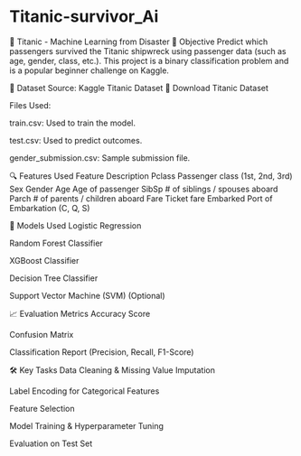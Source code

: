 # Titanic-survivor_Ai
🚢 Titanic - Machine Learning from Disaster
🎯 Objective
Predict which passengers survived the Titanic shipwreck using passenger data (such as age, gender, class, etc.). This project is a binary classification problem and is a popular beginner challenge on Kaggle.

📂 Dataset
Source: Kaggle Titanic Dataset
🔗 Download Titanic Dataset

Files Used:

train.csv: Used to train the model.

test.csv: Used to predict outcomes.

gender_submission.csv: Sample submission file.

🔍 Features Used
Feature	Description
Pclass	Passenger class (1st, 2nd, 3rd)
Sex	Gender
Age	Age of passenger
SibSp	# of siblings / spouses aboard
Parch	# of parents / children aboard
Fare	Ticket fare
Embarked	Port of Embarkation (C, Q, S)

🧠 Models Used
Logistic Regression

Random Forest Classifier

XGBoost Classifier

Decision Tree Classifier

Support Vector Machine (SVM) (Optional)

📈 Evaluation Metrics
Accuracy Score

Confusion Matrix

Classification Report (Precision, Recall, F1-Score)

🛠️ Key Tasks
Data Cleaning & Missing Value Imputation

Label Encoding for Categorical Features

Feature Selection

Model Training & Hyperparameter Tuning

Evaluation on Test Set


